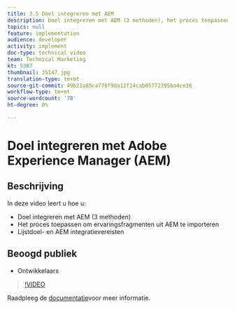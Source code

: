 ```yaml
---
title: 3.5 Doel integreren met AEM
description: Doel integreren met AEM (3 methoden), het proces toepassen om ervaringsfragmenten te importeren uit AEM-, lijstdoel- en AEM integratievereisten
topics: null
feature: implementation
audience: developer
activity: implement
doc-type: technical video
team: Technical Marketing
kt: 5387
thumbnail: 35147.jpg
translation-type: tm+mt
source-git-commit: 49b21a85ca776f9da12f14cab85772395ba4ce16
workflow-type: tm+mt
source-wordcount: '78'
ht-degree: 0%

---
```



# Doel integreren met Adobe Experience Manager (AEM)

## Beschrijving

In deze video leert u hoe u:

* Doel integreren met AEM (3 methoden)
* Het proces toepassen om ervaringsfragmenten uit AEM te importeren
* Lijstdoel- en AEM integratievereisten

## Beoogd publiek

* Ontwikkelaars

>[!VIDEO](https://video.tv.adobe.com/v/35147/?quality=12)

Raadpleeg de [documentatie](https://docs.adobe.com/content/help/en/target/using/experiences/offers/aem-experience-fragments.html)voor meer informatie.
